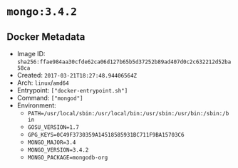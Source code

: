 # `mongo:3.4.2`

## Docker Metadata

- Image ID: `sha256:ffae984aa30cfde62ca06d127b65b5d37252b89ad407d0c2c632212d52ba58ca`
- Created: `2017-03-21T18:27:48.94406564Z`
- Arch: `linux`/`amd64`
- Entrypoint: `["docker-entrypoint.sh"]`
- Command: `["mongod"]`
- Environment:
  - `PATH=/usr/local/sbin:/usr/local/bin:/usr/sbin:/usr/bin:/sbin:/bin`
  - `GOSU_VERSION=1.7`
  - `GPG_KEYS=0C49F3730359A14518585931BC711F9BA15703C6`
  - `MONGO_MAJOR=3.4`
  - `MONGO_VERSION=3.4.2`
  - `MONGO_PACKAGE=mongodb-org`
